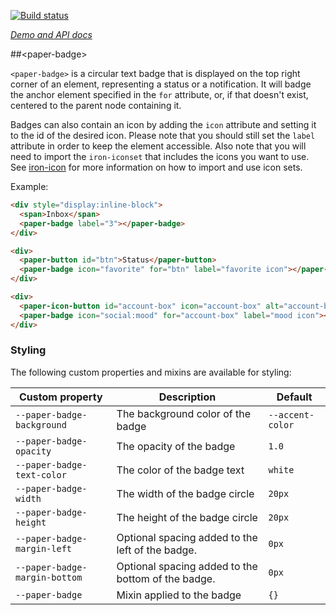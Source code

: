 
<!---

This README is automatically generated from the comments in these files:
paper-badge.html

Edit those files, and our readme bot will duplicate them over here!
Edit this file, and the bot will squash your changes :)

The bot does some handling of markdown. Please file a bug if it does the wrong
thing! https://github.com/PolymerLabs/tedium/issues

-->

[![Build status](https://travis-ci.org/PolymerElements/paper-badge.svg?branch=master)](https://travis-ci.org/PolymerElements/paper-badge)

_[Demo and API docs](https://elements.polymer-project.org/elements/paper-badge)_


##&lt;paper-badge&gt;

`<paper-badge>` is a circular text badge that is displayed on the top right
corner of an element, representing a status or a notification. It will badge
the anchor element specified in the `for` attribute, or, if that doesn't exist,
centered to the parent node containing it.

Badges can also contain an icon by adding the `icon` attribute and setting
it to the id of the desired icon. Please note that you should still set the
`label` attribute in order to keep the element accessible. Also note that you will need to import
the `iron-iconset` that includes the icons you want to use. See [iron-icon](../iron-icon)
for more information on how to import and use icon sets.

Example:

```html
<div style="display:inline-block">
  <span>Inbox</span>
  <paper-badge label="3"></paper-badge>
</div>

<div>
  <paper-button id="btn">Status</paper-button>
  <paper-badge icon="favorite" for="btn" label="favorite icon"></paper-badge>
</div>

<div>
  <paper-icon-button id="account-box" icon="account-box" alt="account-box"></paper-icon-button>
  <paper-badge icon="social:mood" for="account-box" label="mood icon"></paper-badge>
</div>
```

### Styling

The following custom properties and mixins are available for styling:

| Custom property | Description | Default |
| --- | --- | --- |
| `--paper-badge-background` | The background color of the badge | `--accent-color` |
| `--paper-badge-opacity` | The opacity of the badge | `1.0` |
| `--paper-badge-text-color` | The color of the badge text | `white` |
| `--paper-badge-width` | The width of the badge circle | `20px` |
| `--paper-badge-height` | The height of the badge circle | `20px` |
| `--paper-badge-margin-left` | Optional spacing added to the left of the badge. | `0px` |
| `--paper-badge-margin-bottom` | Optional spacing added to the bottom of the badge. | `0px` |
| `--paper-badge` | Mixin applied to the badge | `{}` |
